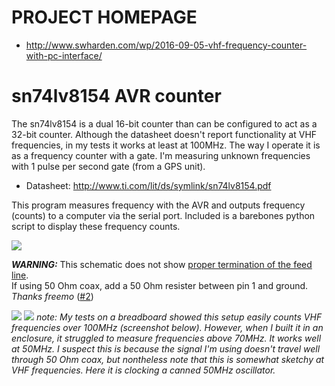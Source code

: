 # PROJECT HOMEPAGE
* http://www.swharden.com/wp/2016-09-05-vhf-frequency-counter-with-pc-interface/

# sn74lv8154 AVR counter
The sn74lv8154 is a dual 16-bit counter than can be configured to act as a 32-bit counter. Although the datasheet doesn't report functionality at VHF frequencies, in my tests it works at least at 100MHz. The way I operate it is as a frequency counter with a gate. I'm measuring unknown frequencies with 1 pulse per second gate (from a GPS unit).

* Datasheet: http://www.ti.com/lit/ds/symlink/sn74lv8154.pdf

This program measures frequency with the AVR and outputs frequency (counts) to a computer via the serial port. Included is a barebones python script to display these frequency counts.

![](idea.png)

***WARNING:*** This schematic does not show [proper termination of the feed line](https://en.wikipedia.org/wiki/Electrical_termination). \
If using 50 Ohm coax, add a 50 Ohm resister between pin 1 and ground. _Thanks freemo_ ([#2](https://github.com/swharden/AVR-projects/issues/2))

![](ss.png)
![](IMG_8318.JPG)
_note: My tests on a breadboard showed this setup easily counts VHF frequencies over 100MHz (screenshot below). However, when I built it in an enclosure, it struggled to measure frequencies above 70MHz. It works well at 50MHz. I suspect this is because the signal I'm using doesn't travel well through 50 Ohm coax, but nontheless note that this is somewhat sketchy at VHF frequencies. Here it is clocking a canned 50MHz oscillator._
